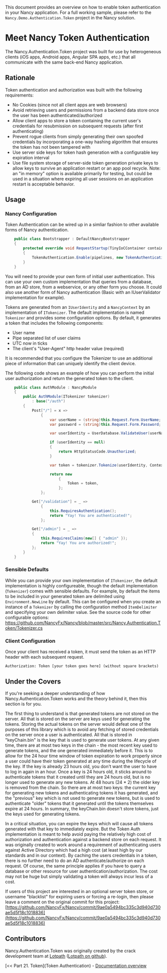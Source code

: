 This document provides an overview on how to enable token authentication in your Nancy application. For a full working sample, please refer to the `Nancy.Demo.Authentication.Token` project in the Nancy solution.

# Meet Nancy Token Authentication

The Nancy.Authentication.Token project was built for use by heterogeneous clients (iOS apps, Android apps, Angular SPA apps, etc.) that all communicate with the same back-end Nancy application.

## Rationale

Token authentication and authorization was built with the following requirements:

* No Cookies (since not all client apps are web browsers)
* Avoid retrieving users and permissions from a backend data store once the user has been authenticated/authorized
* Allow client apps to store a token containing the current user's credentials for resubmission on subsequent requests (after first authenticating)
* Prevent rogue clients from simply generating their own spoofed credentials by incorporating a one-way hashing algorithm that ensures the token has not been tampered with
* Use server side keys for token hash generation with a configurable key expiration interval
* Use file system storage of server-side token generation private keys to allow keys to survive an application restart or an app pool recycle. Note: an "in memory" option is available primarily for testing, but could be used in a situation where expiring all user sessions on an application restart is acceptable behavior.

## Usage

### Nancy Configuration

Token Authentication can be wired up in a simliar fashion to other available forms of Nancy authentication.

```csharp
    public class Bootstrapper : DefaultNancyBootstrapper
    {
        protected override void RequestStartup(TinyIoCContainer container, IPipelines pipelines, NancyContext context)
        {
            TokenAuthentication.Enable(pipelines, new TokenAuthenticationConfiguration(container.Resolve<ITokenizer>()));
        }
    }
```

You will need to provide your own form of initial user authentication. This can use your own custom implementation that queries
from a database, from an AD store, from a webservice, or any other form you choose. It could also use another form of Nancy authentication (Basic with an IUserValidator implementation
for example).

Tokens are generated from an `IUserIdentity` and a `NancyContext` by an implementation of `ITokenizer`. The 
default implementation is named `Tokenizer` and provides some configuration options. By default, it generates a token
that includes the following components:

* User name
* Pipe separated list of user claims
* UTC now in ticks
* The client's "User-Agent" http header value (required)

It is recommended that you configure the Tokenizer to use an additional piece of information that can uniquely identify 
the client device. 

The following code shows an example of how you can perform the initial user authorization and return the generated token to the client.

```csharp
    public class AuthModule : NancyModule
    {
        public AuthModule(ITokenizer tokenizer)
            : base("/auth")
        {
            Post["/"] = x =>
                {
                    var userName = (string)this.Request.Form.UserName;
                    var password = (string)this.Request.Form.Password;

                    var userIdentity = UserDatabase.ValidateUser(userName, password);

                    if (userIdentity == null)
                    {
                        return HttpStatusCode.Unauthorized;
                    }

                    var token = tokenizer.Tokenize(userIdentity, Context);

                    return new
                        {
                            Token = token,
                        };
                };

            Get["/validation"] = _ =>
                {
                    this.RequiresAuthentication();
                    return "Yay! You are authenticated!";
                };

            Get["/admin"] = _ =>
            {
                this.RequiresClaims(new[] { "admin" });
                return "Yay! You are authorized!";
            };
        }
    }
```
### Sensible Defaults
While you can provide your own implementation of `ITokenizer`, the default implementation is highly configureable, though the default implementation (`Tokenizer`) comes with sensible defaults. For example, by default the items to be included in your generated token are delimited using `Environment.NewLine` by default. This can be configured when you create an instance of a `Tokenizer` by calling the configuration method `ItemDelimiter` and specifying your own delimiter value. See the source code for other configurable options: https://github.com/NancyFx/Nancy/blob/master/src/Nancy.Authentication.Token/Tokenizer.cs


### Client Configuration

Once your client has received a token, it must send the token as an HTTP header with each subsequent request.

```
Authorization: Token [your token goes here] (without square brackets)
``` 

## Under the Covers

If you're seeking a deeper understanding of how Nancy.Authentication.Token works and the theory behind it, then this section is for you.

The first thing to understand is that generated tokens are not stored on the server. All that is stored on the server are keys used for generating the tokens. Storing the actual tokens on the server would defeat one of the purposes of this library which is to avoid any fetching of stored credentials on the server once a user is authenticated. All that is stored in "keyChain.bin" is the key that is used to generate user tokens. At any given time, there are at most two keys in the chain - the most recent key used to generate tokens, and the one generated immediately before it. This is to allow for the 24 hour time window of token expiration to work properly since a user could have their token generated at any time during the lifecycle of the key. If the key is already 23 hours old, you don't want the user to have to log in again in an hour. Once a key is 24 hours old, it sticks around to authenticate tokens that it created until they are 24 hours old, but is no longer used to generate any new tokens. At 48 hours (24 * 2) the older key is removed from the chain. So there are at most two keys: the current key for generating new tokens and authenticating tokens it has generated, and the "previous" key which is not used to generate new tokens, but is used to authenticate "older" tokens that it generated until the tokens themselves expire at 24 hours. In summary, the keyChain.bin doesn't store tokens, just the keys used for generating tokens.

In a critical situation, you can expire the keys which will cause all tokens generated with that key to immediately expire. But the Token Auth implementation is meant to help avoid paying the relatively high cost of authorization and authentication against a backend store on each request. It was originally created to work around a requirement of authenticating users against Active Directory which had a high cost (at least high by our standards and in our context). By caching the users credentials in a token, there is no further need to do an AD authenticate/authorize on each request. Of course, the same principle applies if you have to query a database or other resource for user authentication/authorization. The cost may not be huge but simply validating a token will always incur less of a cost.

If users of this project are interested in an optional server token store, or username "blacklist" for expiring users or forcing a re-login, then please leave a comment on the original commit for this project: [https://github.com/NancyFx/Nancy/commit/9ae0a5494bc335c3d940d730ae5d5f18c1018836](https://github.com/NancyFx/Nancy/commit/9ae0a5494bc335c3d940d730ae5d5f18c1018836)

## Contributors

Nancy.Authentication.Token was originally created by the crack development team at [Lotpath](http://lotpath.com) ([Lotpath on github](http://github.com/Lotpath)).

[<< Part 21. Token](Token Authentication) - [Documentation overview](Documentation)